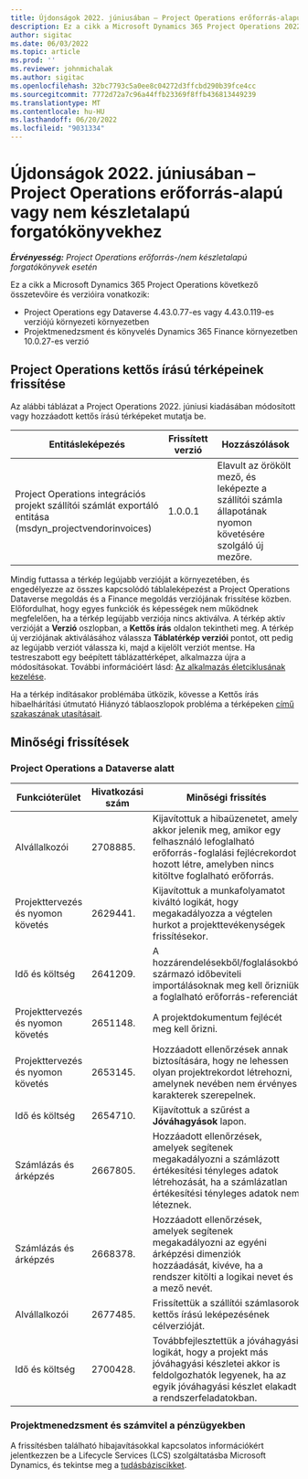 ```yaml
---
title: Újdonságok 2022. júniusában – Project Operations erőforrás-alapú vagy nem készletalapú forgatókönyvekhez
description: Ez a cikk a Microsoft Dynamics 365 Project Operations 2022. júniusi kiadásában elérhető minőségi frissítésekről nyújt tájékoztatást erőforrás-/nem készletalapú forgatókönyvekhez.
author: sigitac
ms.date: 06/03/2022
ms.topic: article
ms.prod: ''
ms.reviewer: johnmichalak
ms.author: sigitac
ms.openlocfilehash: 32bc7793c5a0ee8c04272d3ffcbd290b39fce4cc
ms.sourcegitcommit: 7772d72a7c96a44ffb23369f8ffb436813449239
ms.translationtype: MT
ms.contentlocale: hu-HU
ms.lasthandoff: 06/20/2022
ms.locfileid: "9031334"
---
```

# <a name="whats-new-june-2022---project-operations-for-resourcenon-stocked-based-scenarios"></a>Újdonságok 2022. júniusában – Project Operations erőforrás-alapú vagy nem készletalapú forgatókönyvekhez

_**Érvényesség:** Project Operations erőforrás-/nem készletalapú forgatókönyvek esetén_

Ez a cikk a Microsoft Dynamics 365 Project Operations következő összetevőire és verzióira vonatkozik:

- Project Operations egy Dataverse 4.43.0.77-es vagy 4.43.0.119-es verziójú környezeti környezetben
- Projektmenedzsment és könyvelés Dynamics 365 Finance környezetben 10.0.27-es verzió

## <a name="project-operations-dual-write-maps-updates"></a>Project Operations kettős írású térképeinek frissítése

Az alábbi táblázat a Project Operations 2022. júniusi kiadásában módosított vagy hozzáadott kettős írású térképeket mutatja be.

| Entitásleképezés | Frissített verzió | Hozzászólások |
| --- | --- | --- |
| Project Operations integrációs projekt szállítói számlát exportáló entitása (msdyn_projectvendorinvoices) | 1.0.0.1 | Elavult az örökölt mező, és leképezte a szállítói számla állapotának nyomon követésére szolgáló új mezőre. |

Mindig futtassa a térkép legújabb verzióját a környezetében, és engedélyezze az összes kapcsolódó táblaleképezést a Project Operations Dataverse megoldás és a Finance megoldás verziójának frissítése közben. Előfordulhat, hogy egyes funkciók és képességek nem működnek megfelelően, ha a térkép legújabb verziója nincs aktiválva. A térkép aktív verzióját a **Verzió** oszlopban, a **Kettős írás** oldalon tekintheti meg. A térkép új verziójának aktiválásához válassza **Táblatérkép verziói** pontot, ott pedig az legújabb verziót válassza ki, majd a kijelölt verziót mentse. Ha testreszabott egy beépített táblázattérképet, alkalmazza újra a módosításokat. További információért lásd: [Az alkalmazás életciklusának kezelése](/dynamics365/fin-ops-core/dev-itpro/data-entities/dual-write/app-lifecycle-management).

Ha a térkép indításakor problémába ütközik, kövesse a Kettős írás hibaelhárítási útmutató Hiányzó táblaoszlopok probléma a térképeken [című szakaszának utasításait](/dynamics365/fin-ops-core/dev-itpro/data-entities/dual-write/dual-write-troubleshooting-finops-upgrades#missing-table-columns-issue-on-maps).

## <a name="quality-updates"></a>Minőségi frissítések

### <a name="project-operations-on-dataverse"></a>Project Operations a Dataverse alatt

| Funkcióterület | Hivatkozási szám | Minőségi frissítés |
| --- | --- | --- |
| Alvállalkozói | 2708885. | Kijavítottuk a hibaüzenetet, amely akkor jelenik meg, amikor egy felhasználó lefoglalható erőforrás-foglalási fejlécrekordot hozott létre, amelyben nincs kitöltve foglalható erőforrás. |
| Projekttervezés és nyomon követés | 2629441. | Kijavítottuk a munkafolyamatot kiváltó logikát, hogy megakadályozza a végtelen hurkot a projekttevékenységek frissítésekor. |
| Idő és költség | 2641209. | A hozzárendelésekből/foglalásokból származó időbeviteli importálásoknak meg kell őrizniük a foglalható erőforrás-referenciát. |
| Projekttervezés és nyomon követés | 2651148. | A projektdokumentum fejlécét meg kell őrizni.|
| Projekttervezés és nyomon követés | 2653145. | Hozzáadott ellenőrzések annak biztosítására, hogy ne lehessen olyan projektrekordot létrehozni, amelynek nevében nem érvényes karakterek szerepelnek. |
| Idő és költség | 2654710. | Kijavítottuk a szűrést a **Jóváhagyások** lapon. |
| Számlázás és árképzés | 2667805. | Hozzáadott ellenőrzések, amelyek segítenek megakadályozni a számlázott értékesítési tényleges adatok létrehozását, ha a számlázatlan értékesítési tényleges adatok nem léteznek. |
| Számlázás és árképzés | 2668378. | Hozzáadott ellenőrzések, amelyek segítenek megakadályozni az egyéni árképzési dimenziók hozzáadását, kivéve, ha a rendszer kitölti a logikai nevet és a mező nevét. |
| Alvállalkozói | 2677485. | Frissítettük a szállítói számlasorok kettős írású leképezésének célverzióját. |
| Idő és költség | 2700428. | Továbbfejlesztettük a jóváhagyási logikát, hogy a projekt más jóváhagyási készletei akkor is feldolgozhatók legyenek, ha az egyik jóváhagyási készlet elakadt a rendszerfeladatokban. |

### <a name="project-management-and-accounting-in-finance"></a>Projektmenedzsment és számvitel a pénzügyekben

A frissítésben található hibajavításokkal kapcsolatos információkért jelentkezzen be a Lifecycle Services (LCS) szolgáltatásba Microsoft Dynamics, és tekintse meg a [tudásbáziscikket](https://fix.lcs.dynamics.com/Issue/Details?bugId=673271).
